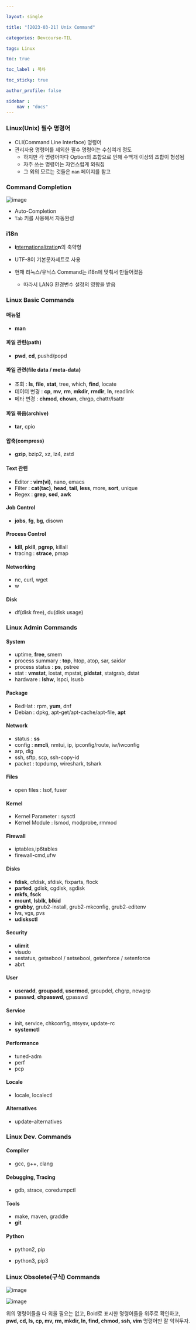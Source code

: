 ```yaml
---

layout: single

title: "[2023-03-21] Unix Command"

categories: Devcourse-TIL

tags: Linux

toc: true

toc_label : 목차

toc_sticky: true

author_profile: false

sidebar :
    nav : "docs"
---
```


### Linux(Unix) 필수 명령어

- CLI(Command Line Interface) 명령어
- 관리자용 명령어를 제외한 필수 명령어는 수십여개 정도
  - 하지만 각 명령어마다 Option의 조합으로 인해 수백개 이상의 조합이 형성됨
  - 자주 쓰는 명령어는 자연스럽게 외워짐
  - 그 외의 모르는 것들은 `man` 페이지를 참고



### Command Completion

![image](https://user-images.githubusercontent.com/116723552/227124929-7d8b8799-01a4-4cc8-a268-f2b37c8dd9f9.png)

- Auto-Completion
- `Tab` 키를 사용해서 자동완성



### i18n

- **i**<u>nternationalizatio</u>**n**의 축약형

- UTF-8이 기본문자세트로 사용

- 현재 리눅스/유닉스 Command는 i18n에 맞춰서 만들어졌음

  - 따라서 LANG 환경변수 설정의 영향을 받음

    

### Linux Basic Commands

#### 매뉴얼 

- **man**

#### 파일 관련(path) 

- **pwd**, **cd**, pushd/popd 

#### 파일 관련(file data / meta-data) 

- 조회 : **ls**, **file**, **stat**, tree, which, **find**, locate
- 데이터 변경 : **cp**, **mv**, **rm**, **mkdir**, **rmdir**, **ln**, readlink
- 메타 변경 : **chmod**, **chown**, chrgp, chattr/lsattr

#### 파일 묶음(archive)

- **tar**, cpio

#### 압축(compress)

- **gzip**, bzip2, xz, lz4, zstd

#### Text 관련

- Editor : **vim(vi)**, nano, emacs
- Filter : **cat(tac)**, **head**, **tail**, **less**, more, **sort**, unique
- Regex : **grep**, **sed**, **awk**

#### Job Control 

- **jobs**, **fg**, **bg**, disown

#### Process Control

- **kill**, **pkill**, **pgrep**, killall
- tracing : **strace**, pmap

#### Networking

- nc, curl, wget
- w

#### Disk

- df(disk free), du(disk usage)

  

### Linux Admin Commands

#### System

- uptime, **free**, smem
- process summary : **top**, htop, atop, sar, saidar
- process status : **ps**, pstree
- stat : **vmstat**, iostat, mpstat, **pidstat**, statgrab, dstat
- hardware : **lshw**, lspci, lsusb

#### Package

- RedHat : rpm, **yum**, dnf
- Debian : dpkg, apt-get/apt-cache/apt-file, **apt**

#### Network 

- status : **ss**
- config : **nmcli**, nmtui, ip, ipconfig/route, iw/iwconfig
- arp, dig
- ssh, sftp, scp, ssh-copy-id
- packet : tcpdump, wireshark, tshark

#### Files 

- open files : lsof, fuser

#### Kernel

- Kernel Parameter : sysctl
- Kernel Module : lsmod, modprobe, rmmod

#### Firewall

- iptables,ip6tables
- firewall-cmd,ufw

#### Disks

- **fdisk**, cfdisk, sfdisk, fixparts, flock
- **parted**, gdisk, cgdisk, sgdisk
- **mkfs**, **fsck**
- **mount**, **lsblk**, **blkid**
- **grubby**, grub2-install, grub2-mkconfig, grub2-editenv
- lvs, vgs, pvs
- **udisksctl**

#### Security

- **ulimit**
- visudo
- sestatus, getsebool / setsebool, getenforce / setenforce
- abrt

#### User 

- **useradd**, **groupadd**, **usermod**, groupdel, chgrp, newgrp
- **passwd**, **chpasswd**, gpasswd

#### Service 

- init, service, chkconfig, ntsysv, update-rc
- **systemctl**

#### Performance

- tuned-adm
- perf
- pcp

#### Locale 

- locale, localectl

#### Alternatives

- update-alternatives

  

### Linux Dev. Commands

#### Compiler

- gcc, g++, clang

#### Debugging, Tracing

- gdb, strace, coredumpctl

#### Tools

- make, maven, graddle
- **git**

#### Python

- python2, pip

- python3, pip3

  

### Linux Obsolete(구식) Commands 

![image](https://user-images.githubusercontent.com/116723552/227124756-80619e49-b0c4-48d2-90fb-cd1db0bbea7e.png)

![image](https://user-images.githubusercontent.com/116723552/227124476-c3b66307-c195-478a-9d89-651405af00e8.png)



위의 명령어들을 다 외울 필요는 없고, Bold로 표시한 명령어들을 위주로 확인하고, **pwd, cd, ls, cp, mv, rm, mkdir, ln, find, chmod, ssh, vim** 명령어만 잘 익혀두자.

